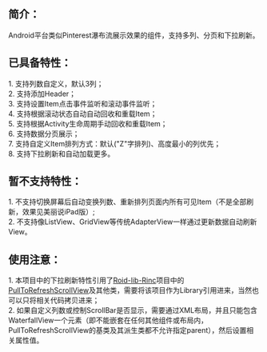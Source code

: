 <h2>简介：</h2>
Android平台类似Pinterest瀑布流展示效果的组件，支持多列、分页和下拉刷新。<BR/>

<h2>已具备特性：</h2>
1. 支持列数自定义，默认3列；<BR/>
2. 支持添加Header；<BR/>
3. 支持设置Item点击事件监听和滚动事件监听；<BR/>
4. 支持根据滚动状态自动自动回收和重载Item；<BR/>
5. 支持根据Activity生命周期手动回收和重载Item；<BR/>
6. 支持数据分页展示；<BR/>
7. 支持自定义Item排列方式：默认("Z"字排列)、高度最小的列优先；<BR/>
8. 支持下拉刷新和自动加载更多。<BR/>

<h2>暂不支持特性：</h2>
1. 不支持切换屏幕后自动变换列数、重新排列页面内所有可见Item（不是全部刷新，效果见美丽说iPad版）;<BR/>
2. 不支持像ListView、GridView等传统AdapterView一样通过更新数据自动刷新View。<BR/>

<h2>使用注意：</h2>
1. 本项目中的下拉刷新特性引用了<a target="_blank" href="https://github.com/RincLiu/roid-lib-rinc">Roid-lib-Rinc</a>项目中的<a target="_blank" href="https://github.com/RincLiu/roid-lib-rinc/blob/master/src/com/rincliu/library/widget/view/pulltorefresh/PullToRefreshScrollView.java">PullToRefreshScrollView</a>及其他类，需要将该项目作为Library引用进来，当然也可以只将相关代码拷贝进来；<BR/>
2. 如果自定义列数或控制ScrollBar是否显示，需要通过XML布局，并且只能包含WaterfallView一个元素（即不能嵌套在任何其他组件或布局内，PullToRefreshScrollView的基类及其派生类都不允许指定parent），然后设置相关属性值。<BR/>
